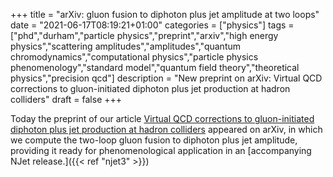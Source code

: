 +++
title = "arXiv: gluon fusion to diphoton plus jet amplitude at two loops"
date = "2021-06-17T08:19:21+01:00"
categories = ["physics"]
tags = ["phd","durham","particle physics","preprint","arxiv","high energy physics","scattering amplitudes","amplitudes","quantum chromodynamics","computational physics","particle physics phenomenology","standard model","quantum field theory","theoretical physics","precision qcd"]
description = "New preprint on arXiv: Virtual QCD corrections to gluon-initiated diphoton plus jet production at hadron colliders"
draft = false
+++

Today the preprint of our article [Virtual QCD corrections to gluon-initiated diphoton plus jet production at hadron colliders](https://arxiv.org/abs/2106.08664) appeared on arXiv, in which we compute the two-loop gluon fusion to diphoton plus jet amplitude, providing it ready for phenomenological application in an [accompanying NJet release.]({{< ref "njet3" >}})
